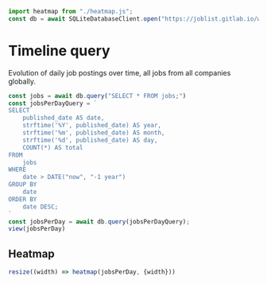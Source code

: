 ---
---
```js
import heatmap from "./heatmap.js";
const db = await SQLiteDatabaseClient.open("https://joblist.gitlab.io/workers/joblist.db");
```
# Timeline query

Evolution of daily job postings over time, all jobs from all companies globally.

```js
const jobs = await db.query("SELECT * FROM jobs;")
const jobsPerDayQuery = `
SELECT
    published_date AS date,
    strftime('%Y', published_date) AS year,
    strftime('%m', published_date) AS month,
    strftime('%d', published_date) AS day,
    COUNT(*) AS total
FROM
    jobs
WHERE
    date > DATE("now", "-1 year")
GROUP BY
    date
ORDER BY
    date DESC;
`
const jobsPerDay = await db.query(jobsPerDayQuery);
view(jobsPerDay)
```
## Heatmap

```js
resize((width) => heatmap(jobsPerDay, {width}))
```
